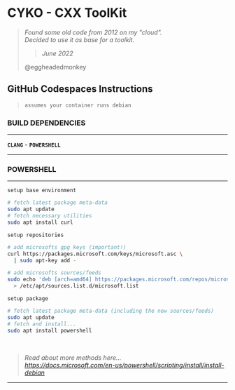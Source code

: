 # **CYKO** - CXX ToolKit

> *Found some old code from 2012 on my "cloud".*\
> *Decided to use it as base for a toolkit.*
>
> > *June 2022*
>
> @eggheadedmonkey

## **GitHub Codespaces Instructions**

> `assumes your container runs debian`

### **BUILD DEPENDENCIES**

---

**`CLANG`** - **`POWERSHELL`**

---

### **POWERSHELL**

---

`setup base environment`

```sh
# fetch latest package meta-data
sudo apt update
# fetch necessary utilities
sudo apt install curl
```

`setup repositories`

```sh
# add microsofts gpg keys (important!)
curl https://packages.microsoft.com/keys/microsoft.asc \
  | sudo apt-key add -

# add microsofts sources/feeds
sudo echo 'deb [arch=amd64] https://packages.microsoft.com/repos/microsoft-debian-bullseye-prod bullseye main' \
  > /etc/apt/sources.list.d/microsoft.list
```

`setup package`

```sh
# fetch latest package meta-data (including the new sources/feeds)
sudo apt update
# fetch and install...
sudo apt install powershell
```

</br>

> *Read about more methods here...*\
> *https://docs.microsoft.com/en-us/powershell/scripting/install/install-debian*

---

<!--
https://github.com/cykomaniacs/cyko/blob/main/README.md?plain=1#L26
[POWERSHELL](https://github.com/cykomaniacs/cyko#powershell)
-->

